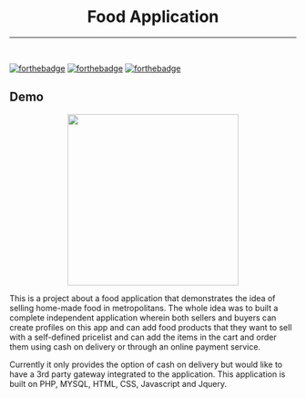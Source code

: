 <h1 align="center">Food Application</h1>
<hr>
<br>

[![forthebadge](http://forthebadge.com/images/badges/built-with-love.svg)](http://forthebadge.com)
[![forthebadge](https://forthebadge.com/images/badges/uses-js.svg)](http://forthebadge.com)
[![forthebadge](https://forthebadge.com/images/badges/check-it-out.svg)](https://forthebadge.com)

## Demo
<p align="center">
  <img src="y.png" height="300px">
 </p>

This is a project about a food application that demonstrates the idea of selling home-made food in metropolitans. The whole idea was to built a complete independent application wherein both sellers and buyers can create profiles on this app and can add food products that they want to sell with a self-defined pricelist and can add the items in the cart and order them using cash on delivery or through an online payment service.

Currently it only provides the option of cash on delivery but would like to have a 3rd party gateway integrated to the application.
This application is built on PHP, MYSQL, HTML, CSS, Javascript and Jquery.



